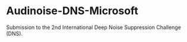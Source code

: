 # Audinoise-DNS-Microsoft
Submission to the 2nd International Deep Noise Suppression Challenge (DNS). 

